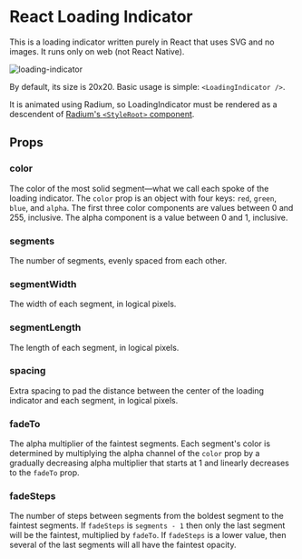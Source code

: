 # React Loading Indicator

This is a loading indicator written purely in React that uses SVG and no images. It runs only on web (not React Native).

![loading-indicator](https://cloud.githubusercontent.com/assets/379606/10749832/e3d88020-7c2b-11e5-9a43-42a92fa27d07.gif)

By default, its size is 20x20. Basic usage is simple: `<LoadingIndicator />`.

It is animated using Radium, so LoadingIndicator must be rendered as a descendent of [Radium's `<StyleRoot>` component](https://github.com/FormidableLabs/radium/tree/master/docs/api#styleroot-component).

## Props

### color

The color of the most solid segment—what we call each spoke of the loading indicator. The `color` prop is an object with four keys: `red`, `green`, `blue`, and `alpha`. The first three color components are values between 0 and 255, inclusive. The alpha component is a value between 0 and 1, inclusive.

### segments

The number of segments, evenly spaced from each other.

### segmentWidth

The width of each segment, in logical pixels.

### segmentLength

The length of each segment, in logical pixels.

### spacing

Extra spacing to pad the distance between the center of the loading indicator and each segment, in logical pixels.

### fadeTo

The alpha multiplier of the faintest segments. Each segment's color is determined by multiplying the alpha channel of the `color` prop by a gradually decreasing alpha multiplier that starts at 1 and linearly decreases to the `fadeTo` prop.

### fadeSteps

The number of steps between segments from the boldest segment to the faintest segments. If `fadeSteps` is `segments - 1` then only the last segment will be the faintest, multiplied by `fadeTo`. If `fadeSteps` is a lower value, then several of the last segments will all have the faintest opacity.
